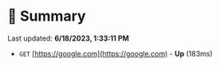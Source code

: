 # 📖 Summary
Last updated: **6/18/2023, 1:33:11 PM**

- `GET` [https://google.com](https://google.com) - **Up** (183ms)
